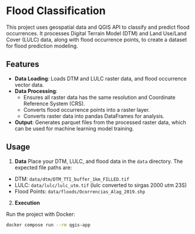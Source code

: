 # Flood Classification

This project uses geospatial data and QGIS API to classify and predict flood occurrences. It processes Digital Terrain Model (DTM) and Land Use/Land Cover (LULC) data, along with flood occurrence points, to create a dataset for flood prediction modeling.

## Features

- **Data Loading**: Loads DTM and LULC raster data, and flood occurrence vector data.
- **Data Processing**:
    - Ensures all raster data has the same resolution and Coordinate Reference System (CRS).
    - Converts flood occurrence points into a raster layer.
    - Converts raster data into pandas DataFrames for analysis.
- **Output**: Generates parquet files from the processed raster data, which can be used for machine learning model training.

## Usage

1. **Data**
Place your DTM, LULC, and flood data in the `data` directory. The expected file paths are:
  - DTM: `data/dtm/DTM_TTI_buffer_1km_FILLED.tif`
  - LULC: `data/lulc/lulc_utm.tif` (lulc converted to sirgas 2000 utm 23S)
  - Flood Points: `data/floods/Ocorrencias_Alag_2019.shp`

2. **Execution**

Run the project with Docker:

```bash
docker compose run --rm qgis-app
```